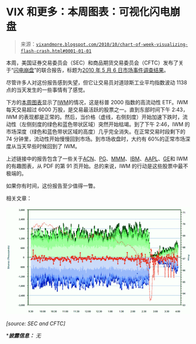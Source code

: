 <!--yml

分类：未分类

date: 2024-05-18 17:02:07

-->

# VIX 和更多：本周图表：可视化闪电崩盘

> 来源：[`vixandmore.blogspot.com/2010/10/chart-of-week-visualizing-flash-crash.html#0001-01-01`](http://vixandmore.blogspot.com/2010/10/chart-of-week-visualizing-flash-crash.html#0001-01-01)

本周，美国证券交易委员会（SEC）和商品期货交易委员会（CFTC）发布了关于“[闪电崩盘](http://vixandmore.blogspot.com/search/label/flash%20crash)”的联合报告，标题为[2010 年 5 月 6 日市场事件调查结果](http://www.sec.gov/news/studies/2010/marketevents-report.pdf)。

尽管许多人对这份报告感到失望，但它让交易员对道琼斯工业平均指数波动 1138 点的当天发生的一些事情有了感觉。

下方的[本周图表](http://vixandmore.blogspot.com/search/label/chart%20of%20the%20week)显示了[IWM](http://vixandmore.blogspot.com/search/label/IWM)的情况，这是标普 2000 指数的高流动性 ETF。IWM 每天交易超过 6000 万股，是交易最活跃的股票之一。直到东部时间下午 2:43，IWM 的表现都是正常的。然后，当价格（虚线，右侧刻度）开始加速下跌时，流动性（左侧刻度的绿色和蓝色带状区域）突然开始枯竭。到了下午 2:46，IWM 的市场深度（绿色和蓝色带状区域的高度）几乎完全消失。在正常交易时段剩下的 74 分钟里，流动性开始慢慢回到市场。到市场收盘时，大约有 60%的正常市场深度从当天早些时候回到了 IWM。

上述链接中的报告包含了一些关于[ACN](http://vixandmore.blogspot.com/search/label/ACN)、[PG](http://vixandmore.blogspot.com/search/label/PG)、[MMM](http://vixandmore.blogspot.com/search/label/MMM)、[IBM](http://vixandmore.blogspot.com/search/label/IBM)、[AAPL](http://vixandmore.blogspot.com/search/label/AAPL)、[GE](http://vixandmore.blogspot.com/search/label/GE)和 IWM 的有趣图表，从 PDF 的第 91 页开始。总的来说，IWM 的行动是这些股票中最不极端的。

如果你有时间，这份报告至少值得一瞥。

相关文章：

![](img/c7a572e7acf90b41b2c13e87d14cf036.png)

*[source: SEC and CFTC]*

****披露信息：*** *无*
